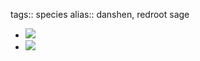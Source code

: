 tags:: species
alias:: danshen, redroot sage

- ![](https://peach-geographical-bat-397.mypinata.cloud/ipfs/QmfVN6U7WvpwadQDK6zGPaGXfU5s3Sn42ZqVLgryTLnydH)
- ![](https://peach-geographical-bat-397.mypinata.cloud/ipfs/QmRrPQhX7KQ9XeZDahBa2kTyZPD1sPb6oZ7pVa2QcEhp4N)